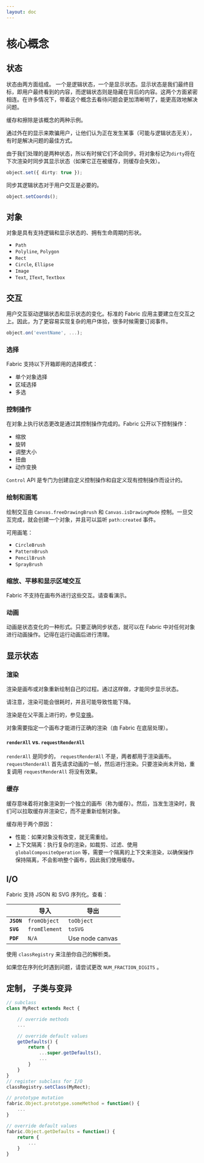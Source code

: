 ```yaml
---
layout: doc
---
```


# 核心概念

## 状态

状态由两方面组成。 一个是逻辑状态，一个是显示状态。显示状态是我们最终目标，即用户最终看到的内容，而逻辑状态则是隐藏在背后的内容。这两个方面紧密相连。在许多情况下，带着这个概念去看待问题会更加清晰明了，能更高效地解决问题。

缓存和擦除是该概念的两种示例。

通过外在的显示来欺骗用户，让他们认为正在发生某事（可能与逻辑状态无关），有时是解决问题的最佳方式。

由于我们处理的是两种状态，所以有时候它们不会同步。将对象标记为`dirty`将在下次渲染时同步其显示状态（如果它正在被缓存，则缓存会失效）。

```ts
object.set({ dirty: true });
```

同步其逻辑状态对于用户交互是必要的。

```ts
object.setCoords();
```

## 对象

对象是具有支持逻辑和显示状态的、拥有生命周期的形状。

- `Path`
- `Polyline`, `Polygon`
- `Rect`
- `Circle`, `Ellipse`
- `Image`
- `Text`, `IText`, `Textbox`

## 交互

用户交互驱动逻辑状态和显示状态的变化。标准的 Fabric 应用主要建立在交互之上。因此，为了更容易实现复杂的用户体验，很多时候需要订阅事件。

```ts
object.on('eventName', ...);
```

### 选择

Fabric 支持以下开箱即用的选择模式：

- 单个对象选择
- 区域选择
- 多选

### 控制操作

在对象上执行状态更改是通过其控制操作完成的。Fabric 公开以下控制操作：

- 缩放
- 旋转
- 调整大小
- 扭曲
- 动作变换

`Control`  API 是专门为创建自定义控制操作和自定义现有控制操作而设计的。

### 绘制和画笔

绘制交互由 `Canvas.freeDrawingBrush` 和 `Canvas.isDrawingMode` 控制。一旦交互完成，就会创建一个对象，并且可以监听 `path:created` 事件。

可用画笔：

- `CircleBrush`
- `PatternBrush`
- `PencilBrush`
- `SprayBrush`

### 缩放、平移和显示区域交互

Fabric 不支持在画布外进行这些交互。请查看演示。

### 动画

动画是状态变化的一种形式。只要正确同步状态，就可以在 Fabric 中对任何对象进行动画操作。记得在运行动画后进行清理。

## 显示状态

### 渲染

渲染是画布或对象重新绘制自己的过程。通过这样做，才能同步显示状态。

请注意，渲染可能会很耗时，并且可能导致性能下降。

渲染是在父平面上进行的，参见[变换](/doc/Understanding_FabricJS/1_Transformations)。

对象需要指定一个画布才能进行正确的渲染（由 Fabric 在底层处理）。

#### `renderAll` vs. `requestRenderAll`

`renderAll` 是同步的， `requestRenderAll` 不是，两者都用于渲染画布。 `requestRenderAll` 首先请求动画的一帧，然后进行渲染。只要渲染尚未开始，重复调用 `requestRenderAll` 将没有效果。

### 缓存

缓存意味着将对象渲染到一个独立的画布（称为缓存）。然后，当发生渲染时，我们可以拉取缓存并渲染它，而不是重新绘制对象。

缓存用于两个原因：

- 性能：如果对象没有改变，就无需重绘。
- 上下文隔离：执行复杂的渲染，如裁剪、过滤、使用 `globalCompositeOperation` 等，需要一个隔离的上下文来渲染，以确保操作保持隔离，不会影响整个画布，因此我们使用缓存。
  
## I/O

Fabric 支持 JSON 和 SVG 序列化。查看：

|            | 导入           | 导出            |
| ---------- | ------------- | --------------- |
| **`JSON`** | `fromObject`  | `toObject`      |
| **`SVG`**  | `fromElement` | `toSVG`         |
| **`PDF`**  | `N/A`         | Use node canvas |

使用 `classRegistry` 来注册你自己的解析类。

如果您在序列化时遇到问题，请尝试更改 `NUM_FRACTION_DIGITS` 。

## 定制， 子类与变异

```ts
// subclass
class MyRect extends Rect {

    // override methods
    ...

    // override default values
    getDefaults() {
        return {
            ...super.getDefaults(),
            ...
        }
    }
}
// register subclass for I/O
classRegistry.setClass(MyRect);

// prototype mutation
fabric.Object.prototype.someMethod = function() {
    ...
}

// override default values
fabric.Object.getDefaults = function() {
    return {
        ...
    }
}
```
